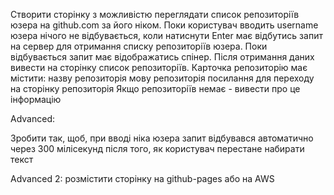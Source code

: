 Створити сторінку з можливістю переглядати список репозиторіїв юзера на github.com за його ніком. Поки користувач вводить username юзера нічого не відбувається, коли натиснути Enter має відбутись запит на сервер для отримання списку репозиторіїв юзера. Поки відбувається запит має відображатись спінер. Після отримання даних вивести на сторінку список репозиторіїв. Карточка репозиторію має містити:
назву репозиторія
мову репозиторія
посилання для переходу на сторінку репозиторія
Якщо репозиторіїв немає - вивести про це інформацію

Advanced:

Зробити так, щоб, при вводі ніка юзера запит відбувався автоматично через 300 мілісекунд після того, як користувач перестане набирати текст

Advanced 2: розмістити сторінку на github-pages або на AWS 

